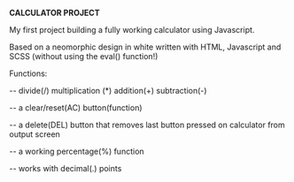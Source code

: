 ****CALCULATOR PROJECT****

My first project building a fully working calculator using Javascript.

Based on a neomorphic design in white written with HTML, Javascript and SCSS (without using the eval() function!)

Functions:

--  divide(/)  multiplication (*) addition(+) subtraction(-)

--  a clear/reset(AC) button(function)

--  a delete(DEL) button that removes last button pressed on calculator from output screen

--  a working percentage(%) function

--  works with decimal(.) points
